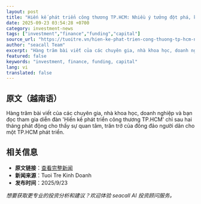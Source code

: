 ```yaml
---
layout: post
title: "Hiến kế phát triển công thương TP.HCM: Nhiều ý tưởng đột phá, khả thi"
date: 2025-09-23 03:54:28 +0700
category: investment-news
tags: ["investment","finance","funding","capital"]
source_url: "https://tuoitre.vn/hien-ke-phat-trien-cong-thuong-tp-hcm-nhieu-y-tuong-dot-pha-kha-thi-20250923082215845.htm"
author: "seacall Team"
excerpt: "Hàng trăm bài viết của các chuyên gia, nhà khoa học, doanh nghiệp và bạn đọc tham gia diễn đàn 'Hiến kế phát triển công thương TP.HCM' chỉ sau hai tháng phát động cho thấy sự quan tâm, trăn trở của đô..."
featured: false
keywords: "investment, finance, funding, capital"
lang: vi
translated: false
---
```


## 原文（越南语）

Hàng trăm bài viết của các chuyên gia, nhà khoa học, doanh nghiệp và bạn đọc tham gia diễn đàn 'Hiến kế phát triển công thương TP.HCM' chỉ sau hai tháng phát động cho thấy sự quan tâm, trăn trở của đông đảo người dân cho một TP.HCM phát triển.

## 相关信息

- **原文链接**：[查看完整新闻](https://tuoitre.vn/hien-ke-phat-trien-cong-thuong-tp-hcm-nhieu-y-tuong-dot-pha-kha-thi-20250923082215845.htm)
- **新闻来源**：Tuoi Tre Kinh Doanh
- **发布时间**：2025/9/23

*想要获取更专业的投资分析和建议？欢迎体验 seacall AI 投资顾问服务。*